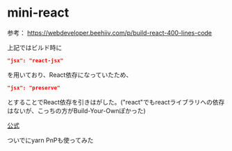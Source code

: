 # mini-react

参考：
https://webdeveloper.beehiiv.com/p/build-react-400-lines-code

上記ではビルド時に
```json
"jsx": "react-jsx"
```
を用いており、React依存になっていたため、
```json
"jsx": "preserve"
```
とすることでReact依存を引きはがした。("react"でもreactライブラリへの依存はないが、こっちの方がBuild-Your-Ownぽかった)

[公式](https://www.typescriptlang.org/tsconfig/#jsx)

ついでにyarn PnPも使ってみた
